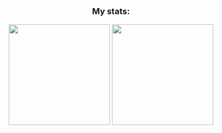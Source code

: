 <h3 align="center">My stats:</h3>

<p align="center">
  <img src="https://github-readme-stats.vercel.app/api?username=music-soul1-1&show_icons=true&locale=en&include_all_commits=true&theme=tokyonight&border_radius=28&hide_border=true&count_private=true" height="200px"/>
  <img src="https://github-readme-stats.vercel.app/api/top-langs/?username=music-soul1-1&layout=donut&locale=en&theme=tokyonight&langs_count=5&border_radius=28&hide_border=true&size_weight=0.5&count_weight=0.5&exclude_repo=practice" height="200px"/>
</p>
  


